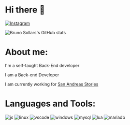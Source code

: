 
<!-- welcome message -->  
# Hi there 👋


[![Instagram](https://img.shields.io/badge/Instagram-E4405F?style=for-the-badge&logo=instagram&logoColor=white)](https://instagram.com/brunosollar)

![Bruno Sollars's GitHub stats](https://github-readme-stats.vercel.app/api?username=BrunoSollar&show_icons=true&theme=dracula)



# About me:

I'm a self-taught Back-End developer

I am a Back-end Developer

I am currently working for [San Andreas Stories](https://discord.gg/9KeDB7VbwY)

# Languages and Tools:

<div style="display: inline_block">
    <img align="center" alt="js" src="https://img.shields.io/badge/JavaScript-F7DF1E?style=for-the-badge&logo=javascript&logoColor=black" />
    <img align="center" alt="linux" src="https://img.shields.io/badge/Linux-FCC624?style=for-the-badge&logo=linux&logoColor=black" />
    <img align="center" alt="vscode" src="https://img.shields.io/badge/Visual_Studio_Code-0078D4?style=for-the-badge&logo=visual%20studio%20code&logoColor=white" />
    <img align="center" alt="windows" src="https://img.shields.io/badge/Windows-0078D6?style=for-the-badge&logo=windows&logoColor=white" />
    <img align="center" alt="mysql" src="https://img.shields.io/badge/MySQL-005C84?style=for-the-badge&logo=mysql&logoColor=white" />
    <img align="center" alt="lua" src="https://img.shields.io/badge/Lua-2C2D72?style=for-the-badge&logo=lua&logoColor=white" />
    <img align="center" alt="mariadb" src="https://img.shields.io/badge/MariaDB-003545?style=for-the-badge&logo=mariadb&logoColor=white" />

 


</div><br/>
